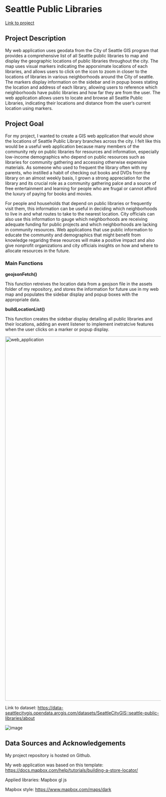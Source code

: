 # <h1>Seattle Public Libraries</h1>

[Link to project](Manhongg.github.io/geog495_final_project/index.html)

<h2>Project Description</h2>

My web application uses geodata from the City of Seattle GIS program that provides a comprehensive list of all Seattle public libraries to map and display the geographic locations of public libraries throughout the city. The map uses visual markers indicating the apporximate locations of each libraries, and allows users to click on the icon to zoom in closer to the locations of libraries in various neighborhoods around the City of seattle. The markers display information on the sidebar and in popup boxes stating the location and address of each library, allowing users to reference which neighborhoods have public libraries and how far they are from the user. The web application allows users to locate and browse all Seattle Public Libraries, indicating their locations and distance from the user’s current location using markers. 

<h2>Project Goal</h2>

For my project, I wanted to create a GIS web application that would show the locations of Seattle Public Library branches across the city. I felt like this would be a useful web application because many members of the community rely on public libraries for resources and information, especially low-income demographics who depend on public resources such as libraries for community gathering and accessing otherwise expensive materials.
As someone who used to frequent the library often with my parents, who instilled a habit of checking out books and DVDs from the library on an almost weekly basis, I grown a strong appreciation for the library and its crucial role as a community gathering palce and a source of free entertainment and learning for people who are frugal or cannot afford the luxury of paying for books and movies. 

For people and households that depend on public libraries or frequently visit them, this information can be useful in deciding which neighborhoods to live in and what routes to take to the nearest location. City officials can also use this information to gauge which neighborhoods are receiving adequate funding for public projects and which neighborhoods are lacking in community resources. Web applications that use public information to educate the community and demographics that might benefit from knowledge regaridng these reources will make a positive impact and also give nonprofit organizations and city officials insights on how and where to allocate resources in the future. 


<h3>Main Functions</h3>

**geojsonFetch()**

This function retreives the location data from a geojson file in the assets folder of my repository, and stores the information for future use in my web map and populates the sidebar display and popup boxes with the appropriate data. 

**buildLocationList()**

This function creates the sidebar display detailing all public libraries and their locations, adding an event listener to implement inetratcive features when the user clicks on a marker or popup display. 

<img width="1177" alt="web_application" src="https://user-images.githubusercontent.com/43800949/145516935-387662e1-e8f8-44d1-8455-ab616761e10e.png">

Link to dataset: https://data-seattlecitygis.opendata.arcgis.com/datasets/SeattleCityGIS::seattle-public-libraries/about

![image](https://user-images.githubusercontent.com/43800949/145508673-56390f3f-965b-4e40-955d-4c56d6158d0c.png)

<h2>Data Sources and Acknowledgements</h2>

My project repository is hosted on Github.

My web application was based on this template: https://docs.mapbox.com/help/tutorials/building-a-store-locator/

Applied libraries: Mapbox gl js

Mapbox style: https://www.mapbox.com/maps/dark




